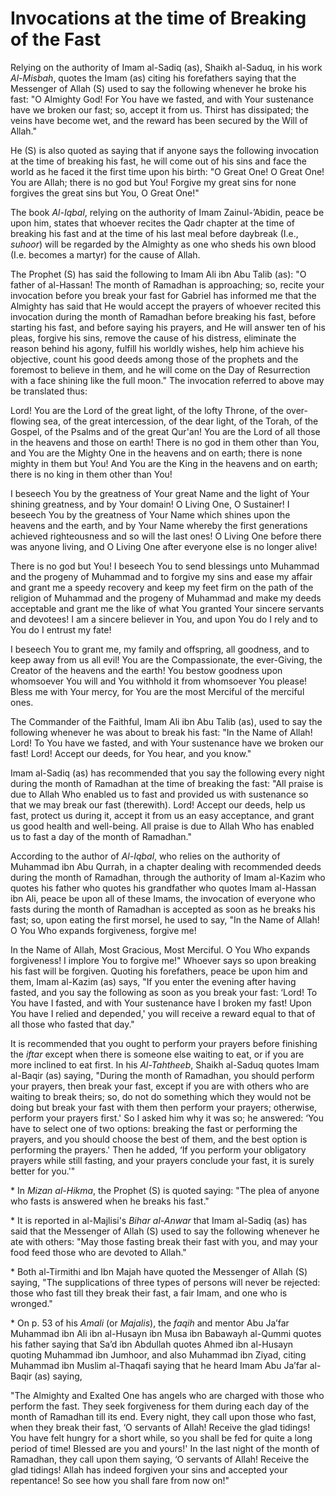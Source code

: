 Invocations at the time of Breaking of the Fast
===============================================

Relying on the authority of Imam al-Sadiq (as), Shaikh al-Saduq, in his
work *Al-Misbah*, quotes the Imam (as) citing his forefathers saying
that the Messenger of Allah (S) used to say the following whenever he
broke his fast: "O Almighty God! For You have we fasted, and with Your
sustenance have we broken our fast; so, accept it from us. Thirst has
dissipated; the veins have become wet, and the reward has been secured
by the Will of Allah."

He (S) is also quoted as saying that if anyone says the following
invocation at the time of breaking his fast, he will come out of his
sins and face the world as he faced it the first time upon his birth: "O
Great One! O Great One! You are Allah; there is no god but You! Forgive
my great sins for none forgives the great sins but You, O Great One!"

The book *Al-Iqbal*, relying on the authority of Imam Zainul-’Abidin,
peace be upon him, states that whoever recites the Qadr chapter at the
time of breaking his fast and at the time of his last meal before
daybreak (I.e., *suhoor*) will be regarded by the Almighty as one who
sheds his own blood (I.e. becomes a martyr) for the cause of Allah.

The Prophet (S) has said the following to Imam Ali ibn Abu Talib (as):
"O father of al-Hassan! The month of Ramadhan is approaching; so, recite
your invocation before you break your fast for Gabriel has informed me
that the Almighty has said that He would accept the prayers of whoever
recited this invocation during the month of Ramadhan before breaking his
fast, before starting his fast, and before saying his prayers, and He
will answer ten of his pleas, forgive his sins, remove the cause of his
distress, eliminate the reason behind his agony, fulfill his worldly
wishes, help him achieve his objective, count his good deeds among those
of the prophets and the foremost to believe in them, and he will come on
the Day of Resurrection with a face shining like the full moon." The
invocation referred to above may be translated thus:

Lord! You are the Lord of the great light, of the lofty Throne, of the
over-flowing sea, of the great intercession, of the dear light, of the
Torah, of the Gospel, of the Psalms and of the great Qur'an! You are the
Lord of all those in the heavens and those on earth! There is no god in
them other than You, and You are the Mighty One in the heavens and on
earth; there is none mighty in them but You! And You are the King in the
heavens and on earth; there is no king in them other than You!

I beseech You by the greatness of Your great Name and the light of Your
shining greatness, and by Your domain! O Living One, O Sustainer! I
beseech You by the greatness of Your Name which shines upon the heavens
and the earth, and by Your Name whereby the first generations achieved
righteousness and so will the last ones! O Living One before there was
anyone living, and O Living One after everyone else is no longer alive!

There is no god but You! I beseech You to send blessings unto Muhammad
and the progeny of Muhammad and to forgive my sins and ease my affair
and grant me a speedy recovery and keep my feet firm on the path of the
religion of Muhammad and the progeny of Muhammad and make my deeds
acceptable and grant me the like of what You granted Your sincere
servants and devo­tees! I am a sincere believer in You, and upon You do
I rely and to You do I entrust my fate!

I beseech You to grant me, my family and offspring, all goodness, and to
keep away from us all evil! You are the Compassionate, the ever-Giving,
the Creator of the heavens and the earth! You bestow goodness upon
whomsoever You will and You withhold it from whomsoever You please!
Bless me with Your mercy, for You are the most Merciful of the merciful
ones.

The Commander of the Faithful, Imam Ali ibn Abu Talib (as), used to say
the following whenever he was about to break his fast: "In the Name of
Allah! Lord! To You have we fasted, and with Your sustenance have we
broken our fast! Lord! Accept our deeds, for You hear, and you know."

Imam al-Sadiq (as) has recommended that you say the following every
night during the month of Ramadhan at the time of breaking the fast:
"All praise is due to Allah Who enabled us to fast and provided us with
sustenance so that we may break our fast (therewith). Lord! Accept our
deeds, help us fast, protect us during it, accept it from us an easy
acceptance, and grant us good health and well-being. All praise is due
to Allah Who has enabled us to fast a day of the month of Ramadhan."

According to the author of *Al-Iqbal*, who relies on the authority of
Muhammad ibn Abu Qurrah, in a chapter dealing with recommended deeds
during the month of Ramadhan, through the authority of Imam al-Kazim who
quotes his father who quotes his grandfather who quotes Imam al-Hassan
ibn Ali, peace be upon all of these Imams, the invocation of everyone
who fasts during the month of Ramadhan is accepted as soon as he breaks
his fast; so, upon eating the first morsel, he used to say, "In the Name
of Allah! O You Who expands forgiveness, forgive me!

In the Name of Allah, Most Gracious, Most Merciful. O You Who expands
forgiveness! I implore You to forgive me!" Whoever says so upon breaking
his fast will be forgiven. Quoting his forefa­thers, peace be upon him
and them, Imam al-Kazim (as) says, "If you enter the evening after
having fasted, and you say the following as soon as you break your fast:
‘Lord! To You have I fasted, and with Your sustenance have I broken my
fast! Upon You have I relied and depended,' you will receive a reward
equal to that of all those who fasted that day."

It is recommended that you ought to perform your prayers before
finishing the *iftar* except when there is someone else waiting to eat,
or if you are more inclined to eat first. In his *Al-Tahtheeb*, Shaikh
al-Saduq quotes Imam al-Baqir (as) saying, "During the month of
Ramadhan, you should perform your prayers, then break your fast, except
if you are with others who are waiting to break theirs; so, do not do
something which they would not be doing but break your fast with them
then perform your prayers; otherwise, perform your prayers first.' So I
asked him why it was so; he answered: ‘You have to select one of two
options: breaking the fast or performing the prayers, and you should
choose the best of them, and the best option is performing the prayers.'
Then he added, ‘If you perform your obligatory prayers while still
fasting, and your prayers conclude your fast, it is surely better for
you.'"

\* In *Mizan al-Hikma*, the Prophet (S) is quoted saying: "The plea of
anyone who fasts is answered when he breaks his fast."

\* It is reported in al-Majlisi's *Bihar al-Anwar* that Imam al-Sadiq
(as) has said that the Messenger of Allah (S) used to say the following
whenever he ate with others: "May those fasting break their fast with
you, and may your food feed those who are devoted to Allah."

\* Both al-Tirmithi and Ibn Majah have quoted the Messenger of Allah (S)
saying, "The supplications of three types of persons will never be
rejected: those who fast till they break their fast, a fair Imam, and
one who is wronged."

\* On p. 53 of his *Amali* (or *Majalis*), the *faqih* and mentor Abu
Ja’far Muhammad ibn Ali ibn al-Husayn ibn Musa ibn Babawayh al-Qummi
quotes his father saying that Sa’d ibn Abdullah quotes Ahmed ibn
al-Husayn quoting Muhammad ibn Jumhoor, and also Muhammad ibn Ziyad,
citing Muhammad ibn Muslim al-Thaqafi saying that he heard Imam Abu
Ja’far al-Baqir (as) saying,

"The Almighty and Exalted One has angels who are charged with those who
perform the fast. They seek forgiveness for them during each day of the
month of Ramadhan till its end. Every night, they call upon those who
fast, when they break their fast, ‘O servants of Allah! Receive the glad
tidings! You have felt hungry for a short while, so you shall be fed for
quite a long period of time! Blessed are you and yours!' In the last
night of the month of Ramadhan, they call upon them saying, ‘O servants
of Allah! Receive the glad tidings! Allah has indeed forgiven your sins
and accepted your repentance! So see how you shall fare from now on!"


